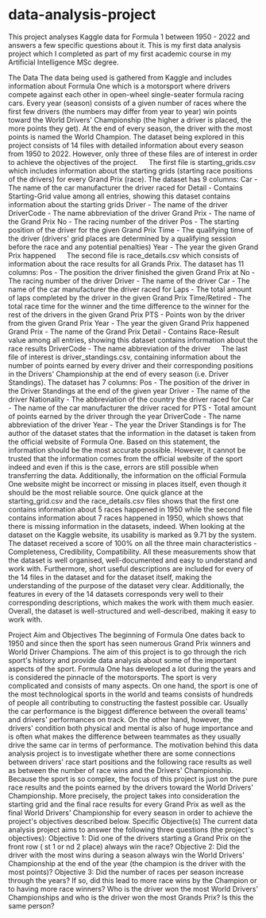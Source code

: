 # data-analysis-project
This project analyses Kaggle data for Formula 1 between 1950 - 2022 and answers a few specific questions about it. This is my first data analysis project which I completed as part of my first academic course in my Artificial Intelligence MSc degree.


The Data
 The data being used is gathered from Kaggle and includes information about Formula One which is a motorsport where drivers compete
 against each other in open-wheel single-seater formula racing cars. Every year (season) consists of a given number of races where the first
 few drivers (the numbers may differ from year to year) win points toward the World Drivers' Championship (the higher a driver is placed,
 the more points they get). At the end of every season, the driver with the most points is named the World Champion.
 The dataset being explored in this project consists of 14 files with detailed information about every season from 1950 to 2022. However,
 only three of these files are of interest in order to achieve the objectives of the project.
  The first file is starting_grids.csv which includes information about the starting grids (starting race positions of the drivers) for every
 Grand Prix (race). The dataset has 9 columns:
 Car - The name of the car manufacturer the driver raced for
 Detail - Contains Starting-Grid value among all entries, showing this dataset contains information about the starting grids
 Driver - The name of the driver
 DriverCode - The name abbreviation of the driver
 Grand Prix - The name of the Grand Prix
 No - The racing number of the driver
 Pos - The starting position of the driver for the given Grand Prix
 Time - The qualifying time of the driver (drivers' grid places are determined by a qualifying session before the race and any potential
 penalties)
 Year - The year the given Grand Prix happened
  The second file is race_details.csv which consists of information about the race results for all Grands Prix. The dataset has 11 columns:
 Pos - The position the driver finished the given Grand Prix at
 No - The racing number of the driver
 Driver - The name of the driver
 Car - The name of the car manufacturer the driver raced for
 Laps - The total amount of laps completed by the driver in the given Grand Prix
 Time/Retired - The total race time for the winner and the time difference to the winner for the rest of the drivers in the given Grand
 Prix
 PTS - Points won by the driver from the given Grand Prix
 Year - The year the given Grand Prix happened
 Grand Prix - The name of the Grand Prix
 Detail - Contains Race-Result value among all entries, showing this dataset contains information about the race results
 DriverCode - The name abbreviation of the driver
  The last file of interest is driver_standings.csv, containing information about the number of points earned by every driver and their
 corresponding positions in the Drivers' Championship at the end of every season (i.e. Driver Standings). The dataset has 7 columns:
 Pos - The position of the driver in the Driver Standings at the end of the given year
 Driver - The name of the driver
 Nationality - The abbreviation of the country the driver raced for
 Car - The name of the car manufacturer the driver raced for
 PTS - Total amount of points earned by the driver through the year
 DriverCode - The name abbreviation of the driver
 Year - The year the Driver Standings is for
 The author of the dataset states that the information in the dataset is taken from the official website of Formula One. Based on this
 statement, the information should be the most accurate possible. However, it cannot be trusted that the information comes from the
 official website of the sport indeed and even if this is the case, errors are still possible when transferring the data. Additionally, the
 information on the official Formula One website might be incorrect or missing in places itself, even though it should be the most reliable
 source. One quick glance at the starting_grid.csv and the race_details.csv files shows that the first one contains information about 5 races
 happened in 1950 while the second file contains information about 7 races happened in 1950, which shows that there is missing
 information in the datasets, indeed.
 When looking at the dataset on the Kaggle website, its usability is marked as 9.71 by the system. The dataset received a score of 100% on
 all the three main characteristics - Completeness, Credibility, Compatibility. All these measurements show that the dataset is well
organised, well-documented and easy to understand and work with. Furthermore, short useful descriptions are included for every of the 14
 files in the dataset and for the dataset itself, making the understanding of the purpose of the dataset very clear. Additionally, the features in
 every of the 14 datasets corresponds very well to their corresponding descriptions, which makes the work with them much easier. Overall,
 the dataset is well-structured and well-described, making it easy to work with.
 
 Project Aim and Objectives
 The beginning of Formula One dates back to 1950 and since then the sport has seen numerous Grand Prix winners and World Driver
 Champions. The aim of this project is to go through the rich sport's history and provide data analysis about some of the important aspects
 of the sport. Formula One has developed a lot during the years and is considered the pinnacle of the motorsports. The sport is very
 complicated and consists of many aspects. On one hand, the sport is one of the most technological sports in the world and teams consists
 of hundreds of people all contributing to constructing the fastest possible car. Usually the car performance is the biggest difference
 between the overall teams' and drivers' performances on track. On the other hand, however, the drivers' condition both physical and
 mental is also of huge importance and is often what makes the difference between teammates as they usually drive the same car in terms
 of performance. The motivation behind this data analysis project is to investigate whether there are some connections between drivers'
 race start positions and the following race results as well as between the number of race wins and the Drivers' Championship. Because the
 sport is so complex, the focus of this project is just on the pure race results and the points earned by the drivers toward the World Drivers'
 Championship. More precisely, the project takes into consideration the starting grid and the final race results for every Grand Prix as well as
 the final World Drivers' Championship for every season in order to achieve the project's objectives described below.
 Specific Objective(s)
 The current data analysis project aims to answer the following three questions (the project's objectives):
 Objective 1: Did one of the drivers starting a Grand Prix on the front row (
 st
 1
 or 
nd
 2
 place) always win the race?
 Objective 2: Did the driver with the most wins during a season always win the World Drivers' Championship at the end of the year (the
 champion is the driver with the most points)?
 Objective 3: Did the number of races per season increase through the years? If so, did this lead to more race wins by the Champion or
 to having more race winners? Who is the driver won the most World Drivers' Championships and who is the driver won the most
 Grands Prix? Is this the same person?
